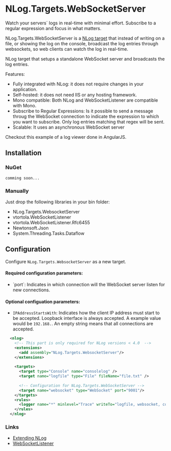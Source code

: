 # NLog.Targets.WebSocketServer

Watch your servers´ logs in real-time with minimal effort. Subscribe to a regular expression and focus in what matters.

NLog.Targets.WebSocketServer is a [NLog target](https://github.com/nlog/nlog/wiki/Targets) that instead of writing on a file, or showing the log on the console, broadcast the log entries through websockets, so web clients can watch the log in real-time.

NLog target that setups a standalone WebSocket server and broadcasts the log entries.

Features:
 * Fully integrated with NLog: it does not require changes in your application.
 * Self-hosted: it does not need IIS or any hosting framework.
 * Mono compatible: Both NLog and WebSocketListener are compatible with Mono.
 * Subscribe to Regular Expressions: Is it possible to send a message throug the WebSocket connection to indicate the expression to which you want to subscribe. Only log entries matching that regex will be sent.
 * Scalable: It uses an asynchronous WebSocket server 
 

Checkout this example of a log viewer done in AngularJS. 

## Installation

### NuGet
```
comming soon...
```

### Manually
Just drop the following libraries in your bin folder:
 * NLog.Targets.WebsocketServer
 * vtortola.WebSocketListener
 * vtortola.WebSocketListener.Rfc6455
 * Newtonsoft.Json
 * System.Threading.Tasks.Dataflow

## Configuration
Configure `NLog.Targets.WebsocketServer` as a new target.
#### Required configuration parameters:
 * `port´: Indicates in which connection will the WebSocket server listen for new connections.

#### Optional configuation parameters:
 * `IPAddressStartsWith`: Indicates how the client IP address must start to be accepted. Loopback interface is always accepted. A example value would be `192.168.`. An empty string means that all connections are accepted.

```xml
  <nlog>
    <!-- This part is only required for NLog versions < 4.0  -->
    <extensions>
      <add assembly="NLog.Targets.WebsocketServer"/>
    </extensions>
    
    <targets>
      <target type="Console" name="consolelog" />
      <target name="logfile" type="File" fileName="file.txt" />
      
      <!-- Configuration for NLog.Targets.WebSocketServer -->
      <target name="websocket" type="WebSocket" port="9001"/>
    </targets>
    <rules>
      <logger name="*" minlevel="Trace" writeTo="logfile, websocket, consolelog" />
    </rules>
  </nlog>
```

### Links
 * [Extending NLog](//github.com/nlog/nlog/wiki/Extending%20NLog)
 * [WebSocketListener](//vtortola.github.io/WebSocketListener/)
